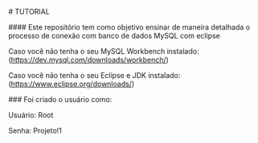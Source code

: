 \# TUTORIAL



\#### Este repositório tem como objetivo ensinar de maneira detalhada o processo de conexão com banco de dados MySQL com eclipse



Caso você não tenha o seu MySQL Workbench instalado: (https://dev.mysql.com/downloads/workbench/)

Caso você não tenha o seu Eclipse e JDK instalado: (https://www.eclipse.org/downloads/)



\### Foi criado o usuário como:



Usuário: Root

Senha: Projeto!1



